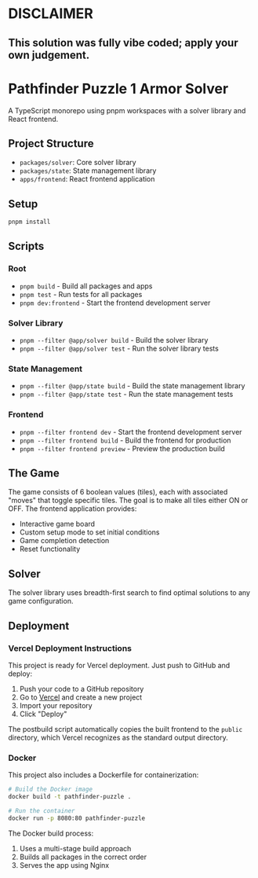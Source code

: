 # DISCLAIMER

## This solution was fully vibe coded; apply your own judgement.

# Pathfinder Puzzle 1 Armor Solver

A TypeScript monorepo using pnpm workspaces with a solver library and React frontend.

## Project Structure

- `packages/solver`: Core solver library
- `packages/state`: State management library
- `apps/frontend`: React frontend application

## Setup

```bash
pnpm install
```

## Scripts

### Root
- `pnpm build` - Build all packages and apps
- `pnpm test` - Run tests for all packages
- `pnpm dev:frontend` - Start the frontend development server

### Solver Library
- `pnpm --filter @app/solver build` - Build the solver library
- `pnpm --filter @app/solver test` - Run the solver library tests

### State Management
- `pnpm --filter @app/state build` - Build the state management library
- `pnpm --filter @app/state test` - Run the state management tests

### Frontend
- `pnpm --filter frontend dev` - Start the frontend development server
- `pnpm --filter frontend build` - Build the frontend for production
- `pnpm --filter frontend preview` - Preview the production build

## The Game

The game consists of 6 boolean values (tiles), each with associated "moves" that toggle specific tiles. The goal is to make all tiles either ON or OFF. The frontend application provides:

- Interactive game board
- Custom setup mode to set initial conditions
- Game completion detection
- Reset functionality

## Solver

The solver library uses breadth-first search to find optimal solutions to any game configuration.

## Deployment

### Vercel Deployment Instructions

This project is ready for Vercel deployment. Just push to GitHub and deploy:

1. Push your code to a GitHub repository
2. Go to [Vercel](https://vercel.com) and create a new project
3. Import your repository
4. Click "Deploy"

The postbuild script automatically copies the built frontend to the `public` directory, which Vercel recognizes as the standard output directory.

### Docker

This project also includes a Dockerfile for containerization:

```bash
# Build the Docker image
docker build -t pathfinder-puzzle .

# Run the container
docker run -p 8080:80 pathfinder-puzzle
```

The Docker build process:
1. Uses a multi-stage build approach
2. Builds all packages in the correct order
3. Serves the app using Nginx